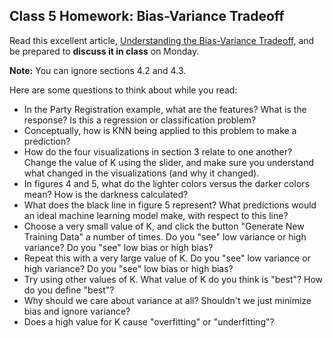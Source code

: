 ## Class 5 Homework: Bias-Variance Tradeoff

Read this excellent article, [Understanding the Bias-Variance Tradeoff](http://scott.fortmann-roe.com/docs/BiasVariance.html), and be prepared to **discuss it in class** on Monday.

**Note:** You can ignore sections 4.2 and 4.3.

Here are some questions to think about while you read:
* In the Party Registration example, what are the features? What is the response? Is this a regression or classification problem?
* Conceptually, how is KNN being applied to this problem to make a prediction?
* How do the four visualizations in section 3 relate to one another? Change the value of K using the slider, and make sure you understand what changed in the visualizations (and why it changed).
* In figures 4 and 5, what do the lighter colors versus the darker colors mean? How is the darkness calculated?
* What does the black line in figure 5 represent? What predictions would an ideal machine learning model make, with respect to this line?
* Choose a very small value of K, and click the button "Generate New Training Data" a number of times. Do you "see" low variance or high variance? Do you "see" low bias or high bias?
* Repeat this with a very large value of K. Do you "see" low variance or high variance? Do you "see" low bias or high bias?
* Try using other values of K. What value of K do you think is "best"? How do you define "best"?
* Why should we care about variance at all? Shouldn't we just minimize bias and ignore variance?
* Does a high value for K cause "overfitting" or "underfitting"?
